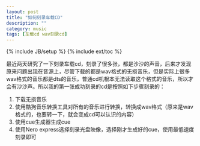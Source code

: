 ```yaml
---
layout: post
title: "如何刻录车载CD"
description: ""
category: music
tags: [车载cd wav刻录cd]
---
```

{% include JB/setup %}
{% include ext/toc %}

最近两天研究了一下刻录车载cd，刻录了很多张，都是沙沙的声音，后来才发现原来问题出现在音源上，尽管下载的都是wav格式的无损音乐，但是实际上很多wav格式的音乐都是dts的音乐，普通cd机根本无法读取这个格式的音乐，所以才会有沙沙声。所以我的第一张成功刻录的cd是按照如下步骤刻录的：
1.	下载无损音乐
2.	使用酷狗音乐转换工具对所有的音乐进行转换，转换成wav格式（原来是wav格式的，也要转一下，就会变成cd可以认识的内容）
3.	使用cue生成器生成cue
4.	使用Nero express选择刻录光盘映像，选择刚才生成好的cue，使用最低速度刻录即可
